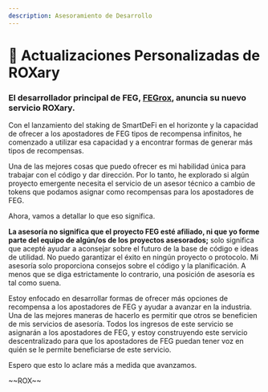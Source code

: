 ```yaml
---
description: Asesoramiento de Desarrollo
---
```


# 📜 Actualizaciones Personalizadas de ROXary

### El desarrollador principal de FEG, [FEGrox](https://twitter.com/lifeisdefi?lang=en), anuncia su nuevo servicio ROXary.

Con el lanzamiento del staking de SmartDeFi en el horizonte y la capacidad de ofrecer a los apostadores de FEG tipos de recompensa infinitos, he comenzado a utilizar esa capacidad y a encontrar formas de generar más tipos de recompensas.

Una de las mejores cosas que puedo ofrecer es mi habilidad única para trabajar con el código y dar dirección. Por lo tanto, he explorado si algún proyecto emergente necesita el servicio de un asesor técnico a cambio de tokens que podamos asignar como recompensas para los apostadores de FEG.

Ahora, vamos a detallar lo que eso significa.

**La asesoría no significa que el proyecto FEG esté afiliado, ni que yo forme parte del equipo de algún/os de los proyectos asesorados;** solo significa que acepté ayudar a aconsejar sobre el futuro de la base de código e ideas de utilidad. No puedo garantizar el éxito en ningún proyecto o protocolo. Mi asesoría solo proporciona consejos sobre el código y la planificación. A menos que se diga estrictamente lo contrario, una posición de asesoría es tal como suena.

Estoy enfocado en desarrollar formas de ofrecer más opciones de recompensa a los apostadores de FEG y ayudar a avanzar en la industria. Una de las mejores maneras de hacerlo es permitir que otros se beneficien de mis servicios de asesoría. Todos los ingresos de este servicio se asignarán a los apostadores de FEG, y estoy construyendo este servicio descentralizado para que los apostadores de FEG puedan tener voz en quién se le permite beneficiarse de este servicio.

Espero que esto lo aclare más a medida que avanzamos.

\~\~ROX\~\~